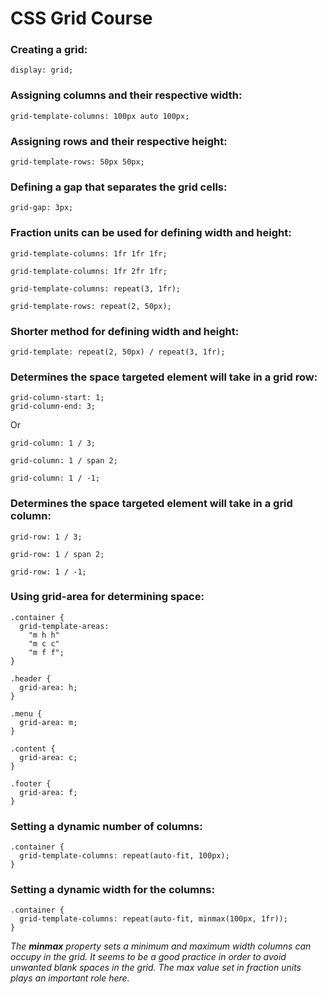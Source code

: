 # CSS Grid Course
### Creating a grid:
~~~
display: grid;
~~~
### Assigning columns and their respective width:
~~~
grid-template-columns: 100px auto 100px;
~~~
### Assigning rows and their respective height:
~~~
grid-template-rows: 50px 50px;
~~~
### Defining a gap that separates the grid cells:
~~~
grid-gap: 3px;
~~~
### Fraction units can be used for defining width and height:
~~~
grid-template-columns: 1fr 1fr 1fr;
~~~
~~~
grid-template-columns: 1fr 2fr 1fr;
~~~
~~~
grid-template-columns: repeat(3, 1fr);
~~~
~~~
grid-template-rows: repeat(2, 50px);
~~~
### Shorter method for defining width and height:
~~~
grid-template: repeat(2, 50px) / repeat(3, 1fr);
~~~
### Determines the space targeted element will take in a grid row:
~~~
grid-column-start: 1;
grid-column-end: 3;
~~~
Or
~~~
grid-column: 1 / 3;
~~~
~~~
grid-column: 1 / span 2;
~~~
~~~
grid-column: 1 / -1;
~~~
### Determines the space targeted element will take in a grid column:
~~~
grid-row: 1 / 3;
~~~
~~~
grid-row: 1 / span 2;
~~~
~~~
grid-row: 1 / -1;
~~~
### Using grid-area for determining space:
~~~
.container {
  grid-template-areas:
    "m h h"
    "m c c"
    "m f f";
}

.header {
  grid-area: h;
}

.menu {
  grid-area: m;
}

.content {
  grid-area: c;
}

.footer {
  grid-area: f;
}
~~~
### Setting a dynamic number of columns:
~~~
.container {
  grid-template-columns: repeat(auto-fit, 100px);
}
~~~
### Setting a dynamic width for the columns:
~~~
.container {
  grid-template-columns: repeat(auto-fit, minmax(100px, 1fr));
}
~~~
*The __minmax__ property sets a minimum and maximum width columns can occupy in the grid. It seems to be a good practice in order to avoid unwanted blank spaces in the grid. The max value set in fraction units plays an important role here.*
